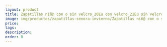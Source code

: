 ```yaml
---
layout: product
title: Zapatillas niñ@ con o sin velcro_20Eu con velcro_21Eu sin velcro
image: img/productos/zapatillas-senora-invierno/Zapatillas niñ@ con o sin velcro_20Eu con velcro_21Eu sin velcro.jpeg
price: 
tags: 
description: 
order: 0
---
```

